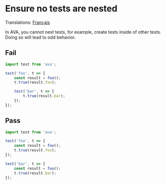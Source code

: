 # Ensure no tests are nested

Translations: [Français](https://github.com/avajs/ava-docs/blob/master/fr_FR/related/eslint-plugin-ava/docs/rules/no-nested-tests.md)

In AVA, you cannot nest tests, for example, create tests inside of other tests. Doing so will lead to odd behavior.


## Fail

```js
import test from 'ava';

test('foo', t => {
	const result = foo();
	t.true(result.foo);

	test('bar', t => {
		t.true(result.bar);
	});
});
```


## Pass

```js
import test from 'ava';

test('foo', t => {
	const result = foo();
	t.true(result.foo);
});

test('bar', t => {
	const result = foo();
	t.true(result.bar);
});
```

